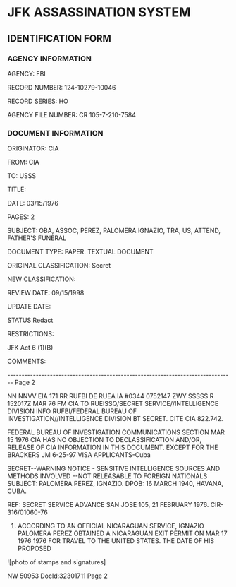 # JFK ASSASSINATION SYSTEM

## IDENTIFICATION FORM

### AGENCY INFORMATION

AGENCY: FBI

RECORD NUMBER: 124-10279-10046

RECORD SERIES: HO

AGENCY FILE NUMBER: CR 105-7-210-7584

### DOCUMENT INFORMATION

ORIGINATOR: CIA

FROM: CIA

TO: USSS

TITLE:

DATE: 03/15/1976

PAGES: 2

SUBJECT: OBA, ASSOC, PEREZ, PALOMERA IGNAZIO, TRA, US, ATTEND, FATHER'S FUNERAL

DOCUMENT TYPE: PAPER. TEXTUAL DOCUMENT

ORIGINAL CLASSIFICATION: Secret

NEW CLASSIFICATION:

REVIEW DATE: 09/15/1998

UPDATE DATE:

STATUS Redact

RESTRICTIONS:

JFK Act 6 (1)(B)

COMMENTS:


-------------------------------------------------------------------------------- Page 2

NN NNVV EIA 171
RR RUFBI
DE RUEA IA #0344 0752147
ZWY SSSSS
R 152017Z MAR 76
FM CIA
TO RUEISSQ/SECRET SERVICE//INTELLIGENCE DIVISION
INFO RUFBI/FEDERAL BUREAU OF INVESTIGATION//INTELLIGENCE DIVISION
BT
SECRET. CITE CIA 822.742.

FEDERAL BUREAU OF INVESTIGATION
COMMUNICATIONS SECTION
MAR 15 1976
CIA HAS NO OBJECTION TO
DECLASSIFICATION AND/OR,
RELEASE OF CIA INFORMATION IN THIS DOCUMENT.
EXCEPT FOR THE BRACKERS JM 6-25-97
VISA APPLICANTS-Cuba

SECRET--WARNING NOTICE - SENSITIVE INTELLIGENCE SOURCES AND
METHODS INVOLVED --NOT RELEASABLE TO FOREIGN NATIONALS
SUBJECT: PALOMERA PEREZ, IGNAZIO.
DPOB: 16 MARCH 1940, HAVANA, CUBA.

REF: SECRET SERVICE ADVANCE SAN JOSE 105, 21 FEBRUARY 1976.
CIR-316/01060-76

1. ACCORDING TO AN OFFICIAL NICARAGUAN SERVICE, IGNAZIO
   PALOMERA PEREZ OBTAINED A NICARAGUAN EXIT PERMIT ON MAR 17 1976
   1976 FOR TRAVEL TO THE UNITED STATES. THE DATE OF HIS PROPOSED

![photo of stamps and signatures]

NW 50953 DocId:32301711 Page 2
